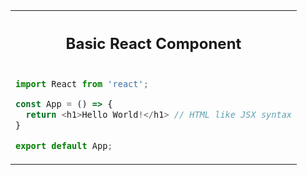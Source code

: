 <table align="center">
<tr>
<th><h2>Basic React Component</h2></th>
</tr>

<tr>
<td>

```js
import React from 'react';

const App = () => {
  return <h1>Hello World!</h1> // HTML like JSX syntax
}

export default App;
```
</td>
</tr>
</table>